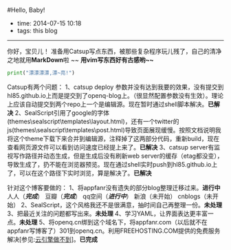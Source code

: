 #Hello, Baby!
 
- time: 2014-07-15 10:18
- tags: this blog

---
你好，宝贝儿！
准备用Catsup写点东西，被那些复杂程序玩儿残了，自己的清净之地就用**MarkDown**啦    ~~
<strong>用vim写东西好有古感哟~~</strong>


 ```python
 print("漂漂漂漂,漂~亮!")
 ```
 
 Catsup有两个问题：
 1、catsup deploy 参数并没有达到我要的效果，没有提交到hl85.github.io上而是提交到了openq-blog上。（很显然配置参数没有生效）。理论上应该自动提交到两个repo上一个是编辑源。现在暂时通过shell脚本解决。**已解决**
 2、SealScript引用了google的字体(themes\sealscript\templates\layout.html)，还有一个twitter的js(themes\sealscript\templates\post.html)导致页面展现缓慢。按照文档说明我将这个theme下载下来合并到编辑源，注释掉了这两部分代码，重新build，现在查看网页源文件可以看到访问速度已经提上来了。**已解决**
 3、catsup server有监视写作路径并动态生成，但是生成后没有刷新web server的缓存（etag都没变），导致生成了，扔不能在浏览器预览。现在通过shell实时push到hl85.github.io上了，可以在这个路径下实时浏览，算是解决了。**已解决**
 
 针对这个博客要做的：
 1、将appfanr没有遗失的部分blog整理迁移过来。**进行中**
 	人人（***完成***）
 	豆瓣（***完成***）
 	qq空间（***进行中***）
 	新浪（未开始）
 	cnblogs（未开始）
 2、SealScript，这个风格我还不是很满意，抽时间自己再整理一份。**未处理**
 3、把最近关注的问题都写出来。**未处理**
 4、学习YAML，让界面表达更丰富一点。**未处理**
 5、将openq.cn绑到这个域名下，将appfanr.com（以后就不在appfanr写博客了）301到openq.cn。利用FREEHOSTING.COM提供的免费服务解决[参见:<a href="/cloud-cant-do">云引擎做不到</a>]。**已完成**